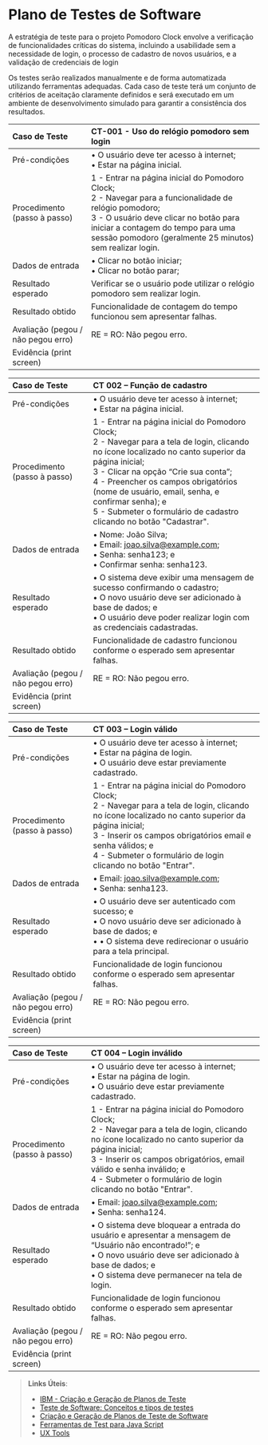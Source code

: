 # Plano de Testes de Software

A estratégia de teste para o projeto Pomodoro Clock envolve a verificação de funcionalidades críticas do sistema, incluindo a usabilidade sem a necessidade de login, o processo de cadastro de novos usuários, e a validação de credenciais de login

Os testes serão realizados manualmente e de forma automatizada utilizando ferramentas adequadas. Cada caso de teste terá um conjunto de critérios de aceitação claramente definidos e será executado em um ambiente de desenvolvimento simulado para garantir a consistência dos resultados.

|Caso de Teste    | CT-001 - Uso do relógio pomodoro sem login |
|:---|:---|
| Pré-condições | •	O usuário deve ter acesso à internet;<br>• Estar na página inicial.|
| Procedimento (passo à passo) | 1 - Entrar na página inicial do Pomodoro Clock;<br>2 - Navegar para a funcionalidade de relógio pomodoro;<br>3 - O usuário deve clicar no botão para iniciar a contagem do tempo para uma sessão pomodoro (geralmente 25 minutos) sem realizar login.|
| Dados de entrada | • Clicar no botão iniciar;<br>• Clicar no botão parar;|
| Resultado esperado | Verificar se o usuário pode utilizar o relógio pomodoro sem realizar login.|
| Resultado obtido | Funcionalidade de contagem do tempo funcionou sem apresentar falhas.|
| Avaliação (pegou / não pegou erro) | RE = RO: Não pegou erro.|
| Evidência (print screen) | |


|Caso de Teste    | CT 002 – Função de cadastro |
|:---|:---|
| Pré-condições | •	O usuário deve ter acesso à internet;<br>• Estar na página inicial.|
| Procedimento (passo à passo) | 1 - Entrar na página inicial do Pomodoro Clock;<br>2 - Navegar para a tela de login, clicando no ícone localizado no canto superior da página inicial;<br>3 - Clicar na opção “Crie sua conta”;<br>4 - Preencher os campos obrigatórios (nome de usuário, email, senha, e confirmar senha); e<br>5 - Submeter o formulário de cadastro clicando no botão "Cadastrar".|
| Dados de entrada |• Nome: João Silva;<br>• Email: joao.silva@example.com;<br>• Senha: senha123; e<br>• Confirmar senha: senha123.|
| Resultado esperado |• O sistema deve exibir uma mensagem de sucesso confirmando o cadastro;<br>• O novo usuário deve ser adicionado à base de dados; e<br>• O usuário deve poder realizar login com as credenciais cadastradas.|
| Resultado obtido | Funcionalidade de cadastro funcionou conforme o esperado sem apresentar falhas.|
| Avaliação (pegou / não pegou erro) | RE = RO: Não pegou erro.|
| Evidência (print screen) | |
 

|Caso de Teste    | CT 003 – Login válido |
|:---|:---|
| Pré-condições | •	O usuário deve ter acesso à internet;<br>• Estar na página de login.<br>• O usuário deve estar previamente cadastrado.|
| Procedimento (passo à passo) | 1 - Entrar na página inicial do Pomodoro Clock;<br>2 - Navegar para a tela de login, clicando no ícone localizado no canto superior da página inicial;<br>3 - Inserir os campos obrigatórios email e senha válidos; e<br>4 - Submeter o formulário de login clicando no botão "Entrar".|
| Dados de entrada |• Email: joao.silva@example.com;<br>• Senha: senha123.|
| Resultado esperado |• O usuário deve ser autenticado com sucesso; e<br>• O novo usuário deve ser adicionado à base de dados; e<br>• •	O sistema deve redirecionar o usuário para a tela principal.|
| Resultado obtido | Funcionalidade de login funcionou conforme o esperado sem apresentar falhas.|
| Avaliação (pegou / não pegou erro) | RE = RO: Não pegou erro.|
| Evidência (print screen) | |


|Caso de Teste    | CT 004 – Login inválido |
|:---|:---|
| Pré-condições | •	O usuário deve ter acesso à internet;<br>• Estar na página de login.<br>• O usuário deve estar previamente cadastrado.|
| Procedimento (passo à passo) | 1 - Entrar na página inicial do Pomodoro Clock;<br>2 - Navegar para a tela de login, clicando no ícone localizado no canto superior da página inicial;<br>3 - Inserir os campos obrigatórios, email válido e senha inválido; e<br>4 - Submeter o formulário de login clicando no botão "Entrar".|
| Dados de entrada |• Email: joao.silva@example.com;<br>• Senha: senha124.|
| Resultado esperado |• O sistema deve bloquear a entrada do usuário e apresentar a mensagem de “Usuário não encontrado!”; e<br>• O novo usuário deve ser adicionado à base de dados; e<br>• O sistema deve permanecer na tela de login.|
| Resultado obtido | Funcionalidade de login funcionou conforme o esperado sem apresentar falhas.|
| Avaliação (pegou / não pegou erro) | RE = RO: Não pegou erro.|
| Evidência (print screen) | |



> **Links Úteis**:
> - [IBM - Criação e Geração de Planos de Teste](https://www.ibm.com/developerworks/br/local/rational/criacao_geracao_planos_testes_software/index.html)
> -  [Teste de Software: Conceitos e tipos de testes](https://blog.onedaytesting.com.br/teste-de-software/)
> - [Criação e Geração de Planos de Teste de Software](https://www.ibm.com/developerworks/br/local/rational/criacao_geracao_planos_testes_software/index.html)
> - [Ferramentas de Test para Java Script](https://geekflare.com/javascript-unit-testing/)
> - [UX Tools](https://uxdesign.cc/ux-user-research-and-user-testing-tools-2d339d379dc7)
